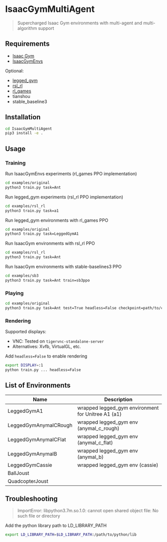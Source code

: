 # IsaacGymMultiAgent

> Supercharged Isaac Gym environments with multi-agent and multi-algorithm support

## Requirements

- [Isaac Gym](https://developer.nvidia.com/isaac-gym)
- [IsaacGymEnvs](https://github.com/NVIDIA-Omniverse/IsaacGymEnvs)

Optional:

- [legged_gym](https://github.com/leggedrobotics/legged_gym)
- [rsl_rl](https://github.com/leggedrobotics/rsl_rl)
- [rl_games](https://github.com/Denys88/rl_games)
- tianshou
- stable_baseline3

## Installation

```bash
cd IsaacGymMultiAgent
pip3 install -e .
```

## Usage

### Training

Run IsaacGymEnvs experiments (rl_games PPO implementation)

```bash
cd examples/original
python3 train.py task=Ant
```

Run legged_gym experiments (rsl_rl PPO implementation)

```bash
cd examples/rsl_rl
python3 train.py task=a1
```

Run legged_gym environments with rl_games PPO

```bash
cd examples/original
python3 train.py task=LeggedGymA1
```

Run IsaacGym environments with rsl_rl PPO

```bash
cd examples/rsl_rl
python3 train.py task=Ant
```

Run IsaacGym environments with stable-baselines3 PPO

```bash
cd examples/sb3
python3 train.py task=Ant train=sb3ppo
```

### Playing

```bash
cd examples/original
python3 train.py task=Ant test=True headless=False checkpoint=path/to/checkpoint.pt
```

### Rendering

Supported displays:
- VNC: Tested on ```tigervnc-standalone-server```
- Alternatives: Xvfb, VirtualGL, etc.

Add ```headless=False``` to enable rendering

```bash
export DISPLAY=:1
python train.py ... headless=False
```

## List of Environments

| Name                  | Description                                        |
| --------------------- | -------------------------------------------------- |
| LeggedGymA1           | wrapped legged_gym environment for Unitree A1 (a1) |
| LeggedGymAnymalCRough | wrapped legged_gym env (anymal_c_rough)            |
| LeggedGymAnymalCFlat  | wrapped legged_gym env (anymal_c_flat)             |
| LeggedGymAnymalB      | wrapped legged_gym env (anymal_b)                  |
| LeggedGymCassie       | wrapped legged_gym env (cassie)                    |
| BallJoust             |                                                    |
| QuadcopterJoust       |                                                    |

## Troubleshooting

> ImportError: libpython3.7m.so.1.0: cannot open shared object file: No such file or directory

Add the python library path to LD_LIBRARY_PATH

```bash
export LD_LIBRARY_PATH=$LD_LIBRARY_PATH:/path/to/python/lib
```
